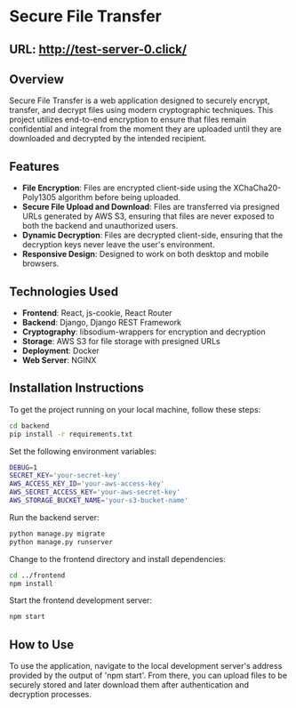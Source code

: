 # Secure File Transfer

## URL: http://test-server-0.click/

## Overview
Secure File Transfer is a web application designed to securely encrypt, transfer, and decrypt files using modern cryptographic techniques. This project utilizes end-to-end encryption to ensure that files remain confidential and integral from the moment they are uploaded until they are downloaded and decrypted by the intended recipient.

## Features
- **File Encryption**: Files are encrypted client-side using the XChaCha20-Poly1305 algorithm before being uploaded.
- **Secure File Upload and Download**: Files are transferred via presigned URLs generated by AWS S3, ensuring that files are never exposed to both the backend and unauthorized users.
- **Dynamic Decryption**: Files are decrypted client-side, ensuring that the decryption keys never leave the user's environment.
- **Responsive Design**: Designed to work on both desktop and mobile browsers.

## Technologies Used
- **Frontend**: React, js-cookie, React Router
- **Backend**: Django, Django REST Framework
- **Cryptography**: libsodium-wrappers for encryption and decryption
- **Storage**: AWS S3 for file storage with presigned URLs
- **Deployment**: Docker
- **Web Server**: NGINX

## Installation Instructions
To get the project running on your local machine, follow these steps:
```bash
cd backend
pip install -r requirements.txt
```

Set the following environment variables:
```bash
DEBUG=1
SECRET_KEY='your-secret-key'
AWS_ACCESS_KEY_ID='your-aws-access-key'
AWS_SECRET_ACCESS_KEY='your-aws-secret-key'
AWS_STORAGE_BUCKET_NAME='your-s3-bucket-name'
```

Run the backend server:
```bash
python manage.py migrate
python manage.py runserver
```

Change to the frontend directory and install dependencies:
```bash
cd ../frontend
npm install
```

Start the frontend development server:
```bash
npm start
```

## How to Use
To use the application, navigate to the local development server's address provided by the output of 'npm start'. From there, you can upload files to be securely stored and later download them after authentication and decryption processes.
